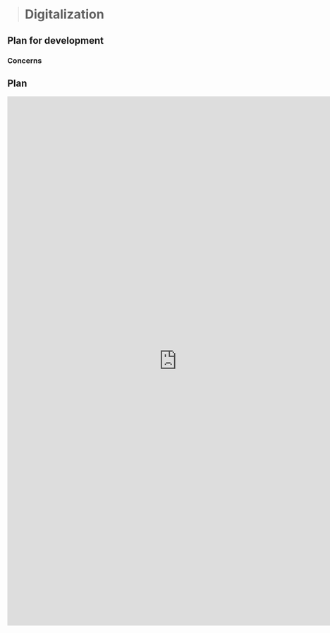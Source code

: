 > # Digitalization

## Plan for development

### Concerns

## Plan

<iframe width="768" height="1200" src="https://miro.com/app/live-embed/uXjVPzqjs2M=/?moveToViewport=-4638,-2938,5188,5735&embedId=567831128017" frameborder="0" scrolling="no" allow="fullscreen; clipboard-read; clipboard-write" allowfullscreen></iframe>
